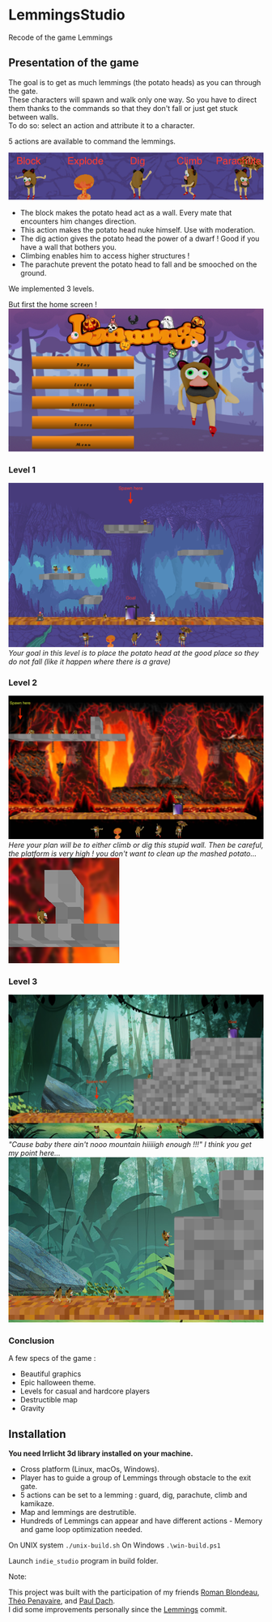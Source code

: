 # LemmingsStudio
Recode of the game Lemmings

## Presentation of the game
The goal is to get as much lemmings (the potato heads) as you can through the gate. 
\
These characters will spawn and walk only one way. 
So you have to direct them thanks to the commands so that they don't fall or just get stuck between walls.
\
To do so: select an action and attribute it to a character.

5 actions are available to command the lemmings.

![actions](./screenshots/actions.png)

- The block makes the potato head act as a wall. Every mate that encounters him changes direction.
- This action makes the potato head nuke himself. Use with moderation.
- The dig action gives the potato head the power of a dwarf ! Good if you have a wall that bothers you.
- Climbing enables him to access higher structures !
- The parachute prevent the potato head to fall and be smooched on the ground.

We implemented 3 levels.

But first the home screen !
![homescreen](./screenshots/homescreen.png)

### Level 1

![level 1](./screenshots/level1.png)
*Your goal in this level is to place the potato head at the good place so they do not fall 
(like it happen where there is a grave)*

### Level 2

![level 2](./screenshots/level2.png)
*Here your plan will be to either climb or dig this stupid wall. Then be careful, the platform is very high ! you don't want to clean up the mashed potato...*
\
![wall broken](./screenshots/wall_open.png)

### Level 3

![level 3](./screenshots/level3.png)
*"Cause baby there ain't nooo mountain hiiiiigh enough !!!" I think you get my point here...*
\
![climbing](./screenshots/climbing.png)

### Conclusion
A few specs of the game :
- Beautiful graphics
- Epic halloween theme.
- Levels for casual and hardcore players
- Destructible map
- Gravity

## Installation
**You need Irrlicht 3d library installed on your machine.**

- Cross platform (Linux, macOs, Windows).
- Player has to guide a group of Lemmings through obstacle to the exit gate.
- 5 actions can be set to a lemming : guard, dig, parachute, climb and kamikaze.
- Map and lemmings are destrutible.
- Hundreds of Lemmings can appear and have different actions - Memory and game loop optimization needed.

On UNIX system
`./unix-build.sh`
On Windows
`.\win-build.ps1`

Launch `indie_studio` program in build folder.

Note:

This project was built with the participation of my friends [Roman Blondeau](https://github.com/RomanBlondeau), [Théo Penavaire](https://github.com/theo-pnv), and [Paul Dach](https://github.com/PaulDach).
\
I did some improvements personally since the [Lemmings](https://github.com/VictorDebray/LemmingsStudio/commit/3ea2be30bf1998f825cde673c819c2638574eef8) commit.
